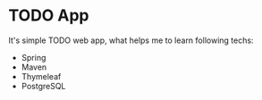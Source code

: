 # TODO App
It's simple TODO web app, what helps me to learn following techs:
* Spring
* Maven
* Thymeleaf
* PostgreSQL